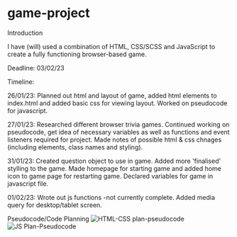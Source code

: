 # game-project

Introduction

I have (will) used a combination of HTML, CSS/SCSS and JavaScript to create a fully functioning browser-based game. 


Deadline: 03/02/23

Timeline:

26/01/23: Planned out html and layout of game, added html elements to index.html and added basic css for viewing layout. Worked on pseudocode for javascript.

27/01/23: Researched different browser trivia games. Continued working on pseudocode, get idea of necessary variables as well as functions and event listeners required for project. Made notes of possible html & css chnages (including elements, class names and styling). 

31/01/23: Created question object to use in game. Added more 'finalised' stylling to the game. Made homepage for starting game and added home icon to game page for restarting game. Declared variables for game in javascript file.

01/02/23: Wrote out js functions -not currently complete. Added media query for desktop/tablet screen. 

Pseudocode/Code Planning
![HTML-CSS plan-pseudocode](https://user-images.githubusercontent.com/81630548/214893048-81f0c464-e514-4086-9bb2-fab6ce5fcbf2.jpg)
![JS Plan-Pseudocode](https://user-images.githubusercontent.com/81630548/215122718-557e532f-db28-4940-a4a4-273fb5259f68.jpg)

